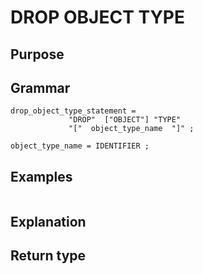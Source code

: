 # DROP OBJECT TYPE

## Purpose

## Grammar

```
drop_object_type_statement =
             "DROP"  ["OBJECT"] "TYPE"
             "["  object_type_name  "]" ;

object_type_name = IDENTIFIER ;  

```

## Examples

```
```

## Explanation



## Return type



